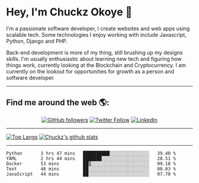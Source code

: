 # Hey, I'm Chuckz Okoye 👑


I'm a passionate software developer, I create websites and web apps using scalable tech. Some technologies I enjoy working with include Javascript, Python, Django and PHP.

Back-end development is more of my thing, still brushing up my designs skills. I'm usually enthusiastic about learning new tech and figuring how things work, currently looking at the Blockchain and Cryptocurrency.
I am currently on the lookout for opportunities for growth as a person and software developer.

-----

## Find me around the web 🌎:
<p align="center">
    <a href="https://github.com/tricelex"><img alt="GitHub followers" src="https://img.shields.io/github/followers/tricelex?style=social"></a>
	<a href="https://twitter.com/chuckzokoye"><img alt="Twitter Follow" src="https://img.shields.io/twitter/follow/chuckzokoye?style=social"></a>
	<a href="https://www.linkedin.com/in/chuckzokoye"><img src="https://img.shields.io/badge/LinkedIn--_.svg?style=social&logo=linkedin" alt="LinkedIn"></a>
</p>

-----
[![Top Langs](https://github-readme-stats.vercel.app/api/top-langs/?username=tricelex)](https://github.com/anuraghazra/github-readme-stats)   [![Chuckz's github stats](https://github-readme-stats.vercel.app/api?username=tricelex&count_private=true&show_icons=true&theme=shades-of-purple)](https://github.com/anuraghazra/github-readme-stats)





-----

<!--START_SECTION:waka-->
```text
Python       3 hrs 47 mins   ██████████░░░░░░░░░░░░░░░   39.40 % 
YAML         2 hrs 44 mins   ███████░░░░░░░░░░░░░░░░░░   28.51 % 
Docker       53 mins         ██▒░░░░░░░░░░░░░░░░░░░░░░   09.18 % 
Text         46 mins         ██░░░░░░░░░░░░░░░░░░░░░░░   08.03 % 
JavaScript   44 mins         ██░░░░░░░░░░░░░░░░░░░░░░░   07.70 % 
```
<!--END_SECTION:waka-->